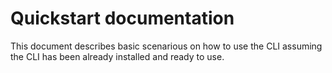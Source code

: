 # Quickstart documentation
This document describes basic scenarious on how to use the CLI assuming the CLI has been already installed and ready to use.
